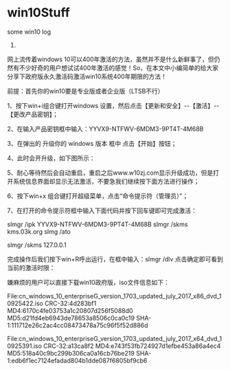 # win10Stuff
some win10 log



1.
网上流传着windows 10可以400年激活的方法，虽然并不是什么新鲜事了，但仍然有不少好奇的用户想试试400年激活的感觉！So，在本文中小编简单的给大家分享下政府版永久激活码激活win10系统400年期限的方法！

前提：首先你的win10要是专业版或者企业版（LTSB不行）

1、按下win+i组合键打开windows 设置，然后点击【更新和安全】--【激活】--【更改产品密钥】；

2、在输入产品密钥框中输入：YYVX9-NTFWV-6MDM3-9PT4T-4M68B

3、在弹出的 升级你的 windows 版本 框中 点击【开始】按钮；

4、此时会开升级，如下图所示：

5、耐心等待然后会自动重启，重启之后www.w10zj.com显示升级成功，但是打开系统信息界面却显示无法激活，不要急我们继续按下面方法进行操作；

6、按下win+x 组合键打开超级菜单，点击“命令提示符（管理员）”；

7、在打开的命令提示符框中输入下面代码并按下回车键即可完成激活：

slmgr /ipk YYVX9-NTFWV-6MDM3-9PT4T-4M68B
slmgr /skms kms.03k.org
slmg /ato

slmgr /skms 127.0.0.1

完成操作后我们按下win+R呼出运行，在框中输入：slmgr /dlv 点击确定即可看到当前的激活时限：

嫌麻烦的用户可以直接下载win10政府版，iso文件信息如下：

File:cn_windows_10_enterpriseG_version_1703_updated_july_2017_x86_dvd_10925422.iso
CRC-32:4d283bf1
MD4:6170c4fe03753a1c20807d256f5088d0
MD5:d21fd4eb6943de78653a8506c0ca0c19
SHA-1:111712e26c2ac4cc08473478a75c96f5f52d886d

File:cn_windows_10_enterpriseG_version_1703_updated_july_2017_x64_dvd_10925391.iso
CRC-32:a13ca8f2
MD4:e743f53fb724927d1efbe453a86a4ec4
MD5:518a40c9bc299b306ca0a16cb76be219
SHA-1:edb6f1ec7124efadad804b1dde087f6805bf9cb6
